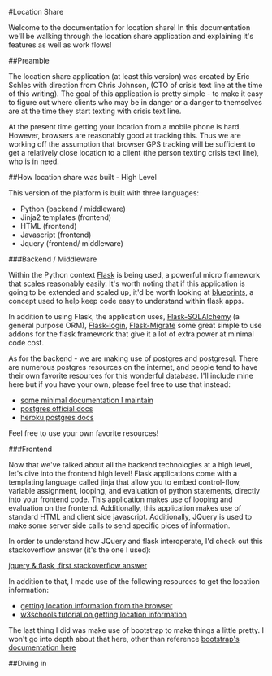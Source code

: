 #Location Share

Welcome to the documentation for location share!  In this documentation we'll be walking through the location share application and explaining it's features as well as work flows!

##Preamble 

The location share application (at least this version) was created by Eric Schles with direction from Chris Johnson, (CTO of crisis text line at the time of this writing).  The goal of this application is pretty simple - to make it easy to figure out where clients who may be in danger or a danger to themselves are at the time they start texting with crisis text line.  

At the present time getting your location from a mobile phone is hard.  However, browsers are reasonably good at tracking this.  Thus we are working off the assumption that browser GPS tracking will be sufficient to get a relatively close location to a client (the person texting crisis text line), who is in need.

##How location share was built - High Level

This version of the platform is built with three languages:

* Python (backend / middleware)
* Jinja2 templates (frontend)
* HTML (frontend)
* Javascript (frontend)
* Jquery (frontend/ middleware)

###Backend / Middleware

Within the Python context [Flask](http://flask.pocoo.org/) is being used, a powerful micro framework that scales reasonably easily.  It's worth noting that if this application is going to be extended and scaled up, it'd be worth looking at [blueprints](http://flask.pocoo.org/docs/0.11/blueprints/), a concept used to help keep code easy to understand within flask apps.  

In addition to using Flask, the application uses, [Flask-SQLAlchemy](http://flask-sqlalchemy.pocoo.org/2.1/) (a general purpose ORM), [Flask-login](https://flask-login.readthedocs.io/en/latest/), [Flask-Migrate](https://flask-migrate.readthedocs.io/en/latest/) some great simple to use addons for the flask framework that give it a lot of extra power at minimal code cost.  

As for the backend - we are making use of postgres and postgresql.  There are numerous postgres resources on the internet, and people tend to have their own favorite resources for this wonderful database.  I'll include mine here but if you have your own, please feel free to use that instead:

* [some minimal documentation I maintain](https://github.com/EricSchles/postgres_flask_macosx)
* [postgres official docs](https://www.postgresql.org/docs/)
* [heroku postgres docs](https://devcenter.heroku.com/categories/heroku-postgres)

Feel free to use your own favorite resources!

###Frontend

Now that we've talked about all the backend technologies at a high level, let's dive into the frontend high level!  Flask applications come with a templating language called jinja that allow you to embed control-flow, variable assignment, looping, and evaluation of python statements, directly into your frontend code.  This application makes use of looping and evaluation on the frontend.  Additionally, this application makes use of standard HTML and client side javascript.  Additionally, JQuery is used to make some server side calls to send specific pices of information.

In order to understand how JQuery and flask interoperate, I'd check out this stackoverflow answer (it's the one I used):

[jquery & flask, first stackoverflow answer](http://stackoverflow.com/questions/29987323/how-do-i-send-data-from-js-to-python-with-flask)

In addition to that, I made use of the following resources to get the location information:

* [getting location information from the browser](https://developer.mozilla.org/en-US/docs/Web/API/Geolocation/Using_geolocation)
* [w3schools tutorial on getting location information](http://www.w3schools.com/html/html5_geolocation.asp)

The last thing I did was make use of bootstrap to make things a little pretty.  I won't go into depth about that here, other than reference [bootstrap's documentation here](http://getbootstrap.com/)


##Diving in



